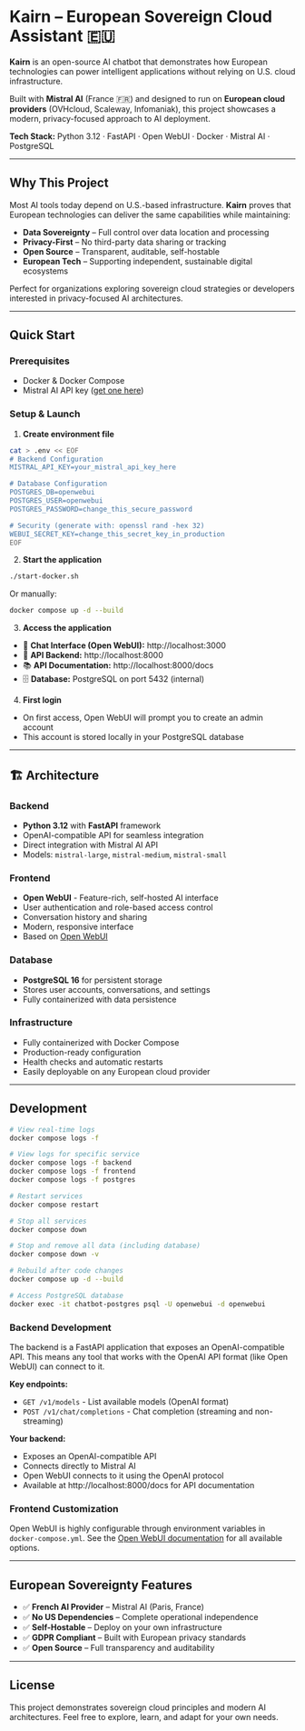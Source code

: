 # Kairn – European Sovereign Cloud Assistant 🇪🇺

**Kairn** is an open-source AI chatbot that demonstrates how European technologies can power intelligent applications without relying on U.S. cloud infrastructure.

Built with **Mistral AI** (France 🇫🇷) and designed to run on **European cloud providers** (OVHcloud, Scaleway, Infomaniak), this project showcases a modern, privacy-focused approach to AI deployment.

**Tech Stack:** Python 3.12 · FastAPI · Open WebUI · Docker · Mistral AI · PostgreSQL

---

## Why This Project

Most AI tools today depend on U.S.-based infrastructure. **Kairn** proves that European technologies can deliver the same capabilities while maintaining:

- **Data Sovereignty** – Full control over data location and processing
- **Privacy-First** – No third-party data sharing or tracking
- **Open Source** – Transparent, auditable, self-hostable
- **European Tech** – Supporting independent, sustainable digital ecosystems

Perfect for organizations exploring sovereign cloud strategies or developers interested in privacy-focused AI architectures.

---

## Quick Start

### Prerequisites
- Docker & Docker Compose
- Mistral AI API key ([get one here](https://console.mistral.ai/))

### Setup & Launch

1. **Create environment file**
```bash
cat > .env << EOF
# Backend Configuration
MISTRAL_API_KEY=your_mistral_api_key_here

# Database Configuration
POSTGRES_DB=openwebui
POSTGRES_USER=openwebui
POSTGRES_PASSWORD=change_this_secure_password

# Security (generate with: openssl rand -hex 32)
WEBUI_SECRET_KEY=change_this_secret_key_in_production
EOF
```

2. **Start the application**
```bash
./start-docker.sh
```

Or manually:
```bash
docker compose up -d --build
```

3. **Access the application**
- 💬 **Chat Interface (Open WebUI):** http://localhost:3000
- 🔧 **API Backend:** http://localhost:8000
- 📚 **API Documentation:** http://localhost:8000/docs
- 🗄️ **Database:** PostgreSQL on port 5432 (internal)

4. **First login**
- On first access, Open WebUI will prompt you to create an admin account
- This account is stored locally in your PostgreSQL database

---

## 🏗️ Architecture

### Backend
- **Python 3.12** with **FastAPI** framework
- OpenAI-compatible API for seamless integration
- Direct integration with Mistral AI API
- Models: `mistral-large`, `mistral-medium`, `mistral-small`

### Frontend
- **Open WebUI** - Feature-rich, self-hosted AI interface
- User authentication and role-based access control
- Conversation history and sharing
- Modern, responsive interface
- Based on [Open WebUI](https://github.com/open-webui/open-webui)

### Database
- **PostgreSQL 16** for persistent storage
- Stores user accounts, conversations, and settings
- Fully containerized with data persistence

### Infrastructure
- Fully containerized with Docker Compose
- Production-ready configuration
- Health checks and automatic restarts
- Easily deployable on any European cloud provider

---

## Development

```bash
# View real-time logs
docker compose logs -f

# View logs for specific service
docker compose logs -f backend
docker compose logs -f frontend
docker compose logs -f postgres

# Restart services
docker compose restart

# Stop all services
docker compose down

# Stop and remove all data (including database)
docker compose down -v

# Rebuild after code changes
docker compose up -d --build

# Access PostgreSQL database
docker exec -it chatbot-postgres psql -U openwebui -d openwebui
```

### Backend Development

The backend is a FastAPI application that exposes an OpenAI-compatible API. This means any tool that works with the OpenAI API format (like Open WebUI) can connect to it.

**Key endpoints:**
- `GET /v1/models` - List available models (OpenAI format)
- `POST /v1/chat/completions` - Chat completion (streaming and non-streaming)

**Your backend:**
- Exposes an OpenAI-compatible API
- Connects directly to Mistral AI
- Open WebUI connects to it using the OpenAI protocol
- Available at http://localhost:8000/docs for API documentation

### Frontend Customization

Open WebUI is highly configurable through environment variables in `docker-compose.yml`. See the [Open WebUI documentation](https://docs.openwebui.com/) for all available options.

---

## European Sovereignty Features

- ✅ **French AI Provider** – Mistral AI (Paris, France)
- ✅ **No US Dependencies** – Complete operational independence
- ✅ **Self-Hostable** – Deploy on your own infrastructure
- ✅ **GDPR Compliant** – Built with European privacy standards
- ✅ **Open Source** – Full transparency and auditability

---

## License

This project demonstrates sovereign cloud principles and modern AI architectures. Feel free to explore, learn, and adapt for your own needs.
